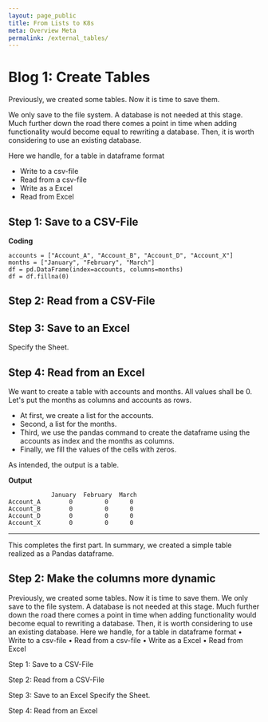```yaml
---
layout: page_public
title: From Lists to K8s
meta: Overview Meta
permalink: /external_tables/
---
```


# Blog 1: Create Tables

Previously, we created some tables. Now it is time to save them.

We only save to the file system. A database is not needed at this stage. Much further down the road there comes a point in time when adding functionality would become equal to rewriting a database. Then, it is worth considering to use an existing database.

Here we handle, for a table in dataframe format

- Write to a csv-file
- Read from a csv-file
- Write as a Excel
- Read from Excel

## Step 1: Save to a CSV-File

**Coding**
>
    accounts = ["Account_A", "Account_B", "Account_D", "Account_X"]
    months = ["January", "February", "March"]
    df = pd.DataFrame(index=accounts, columns=months)
    df = df.fillna(0)

## Step 2: Read from a CSV-File

## Step 3: Save to an Excel

Specify the Sheet.

## Step 4: Read from an Excel


We want to create a table with accounts and months. All values shall be 0.
Let's put the months as columns and accounts as rows.

- At first, we create a list for the accounts.
- Second, a list for the months. 
- Third, we use the pandas command to create the dataframe using the accounts as index and the months as columns.
- Finally, we fill the values of the cells with zeros.




As intended, the output is a table.

**Output**
>
                January  February  March
    Account_A        0         0      0
    Account_B        0         0      0
    Account_D        0         0      0
    Account_X        0         0      0

---

This completes the first part.
In summary, we created a simple table realized as a Pandas dataframe.

## Step 2: Make the columns more dynamic
Previously, we created some tables. Now it is time to save them.
We only save to the file system. A database is not needed at this stage. Much further down the road there comes a point in time when adding functionality would become equal to rewriting a database. Then, it is worth considering to use an existing database.
Here we handle, for a table in dataframe format
    • Write to a csv-file
    • Read from a csv-file
    • Write as a Excel
    • Read from Excel

Step 1: Save to a CSV-File

Step 2: Read from a CSV-File

Step 3: Save to an Excel
Specify the Sheet.

Step 4: Read from an Excel
